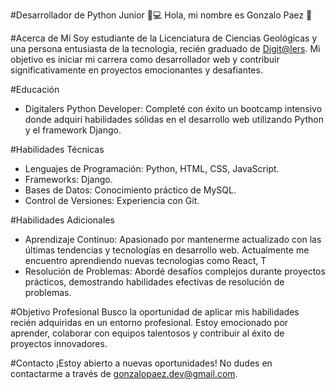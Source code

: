 #Desarrollador de Python Junior 🐍💻
Hola, mi nombre es Gonzalo Paez 👋

#Acerca de Mí
Soy estudiante de la Licenciatura de Ciencias Geológicas  y una persona entusiasta de la tecnologia, recién graduado de [Digit@lers](https://institucional.telecom.com.ar/digitalers). Mi objetivo es iniciar mi carrera como desarrollador web y contribuir significativamente en proyectos emocionantes y desafiantes.

#Educación
- Digitalers Python Developer: Completé con éxito un bootcamp intensivo donde adquirí habilidades sólidas en el desarrollo web utilizando Python y el framework Django.

#Habilidades Técnicas
- Lenguajes de Programación: Python, HTML, CSS, JavaScript.
- Frameworks: Django.
- Bases de Datos: Conocimiento práctico de MySQL.
- Control de Versiones: Experiencia con Git.


#Habilidades Adicionales
- Aprendizaje Continuo: Apasionado por mantenerme actualizado con las últimas tendencias y tecnologías en desarrollo web. Actualmente me encuentro aprendiendo nuevas tecnologias como React, T
- Resolución de Problemas: Abordé desafíos complejos durante proyectos prácticos, demostrando habilidades efectivas de resolución de problemas.

#Objetivo Profesional
Busco la oportunidad de aplicar mis habilidades recién adquiridas en un entorno profesional. Estoy emocionado por aprender, colaborar con equipos talentosos y contribuir al éxito de proyectos innovadores.

#Contacto
¡Estoy abierto a nuevas oportunidades! No dudes en contactarme a través de gonzalopaez.dev@gmail.com.
